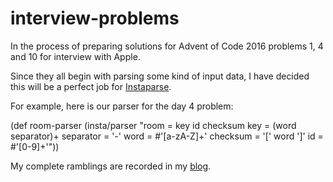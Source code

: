 # interview-problems

In the process of preparing solutions for Advent of Code 2016 problems 1, 4 and 10 for interview with Apple.

Since they all begin with parsing some kind of input data, I have decided this will be a perfect job for [Instaparse](https://github.com/Engelberg/instaparse). 

For example, here is our parser for the day 4 problem:

(def room-parser
  (insta/parser
    "room = key id checksum
     key = (word separator)+
     separator = '-'
     word = #'[a-zA-Z]+'
     checksum = '[' word ']'
     id = #'[0-9]+'"))
     

My complete ramblings are recorded in my [blog](https://crjunkie.blogspot.com/2017/11/my-interview-for-apple.html).
